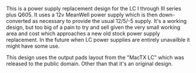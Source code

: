 This is a power supply replacement design for the LC I through III series plus Q605.  It uses a 12v MeanWell power supply which is then down-converted as necessary to provide the usual 12/5/-5 supply.  It's a working design, but too big of a pain to try and sell given the very small working area and cost which approaches a new old stock power supply replacement.  In the future when LC power supplies are entirely unavailble it might have some use.

This design uses the output pads layout from the "MacTX LC" which was released to the public domain.  Other than that it's an original design.